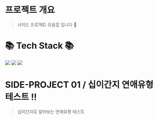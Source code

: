 # 프로젝트 개요
> 사이드 프로젝트 모음집  입니다 🙂
>
# 	📚 Tech Stack 📚

<div>
  <img src="https://img.shields.io/badge/html5-E34F26?style=for-the-badge&logo=html5&logoColor=white"> 
  <img src="https://img.shields.io/badge/css-1572B6?style=for-the-badge&logo=css3&logoColor=white">
  <img src="https://img.shields.io/badge/javascript-F7DF1E?style=for-the-badge&logo=javascript&logoColor=black">
</div>

# SIDE-PROJECT 01 / 십이간지 연애유형 테스트 !!
> 십이간지로 알아보는 연애유형 테스트 


